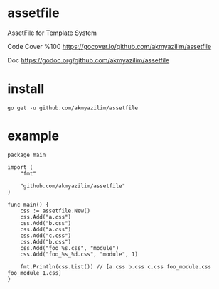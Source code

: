 # assetfile
AssetFile for Template System

Code Cover %100 https://gocover.io/github.com/akmyazilim/assetfile

Doc https://godoc.org/github.com/akmyazilim/assetfile

# install
```
go get -u github.com/akmyazilim/assetfile
```

# example
```
package main

import (
	"fmt"

	"github.com/akmyazilim/assetfile"
)

func main() {
	css := assetfile.New()
	css.Add("a.css")
	css.Add("b.css")
	css.Add("a.css")
	css.Add("c.css")
	css.Add("b.css")
	css.Add("foo_%s.css", "module")
	css.Add("foo_%s_%d.css", "module", 1)

	fmt.Println(css.List()) // [a.css b.css c.css foo_module.css foo_module_1.css]
}

```